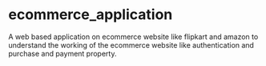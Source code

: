 # ecommerce_application
A web based application on ecommerce website like flipkart and amazon to understand the working of the ecommerce website like authentication and purchase and payment property.

